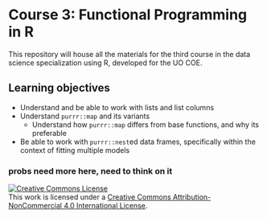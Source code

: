 # Course 3: Functional Programming in R
This repository will house all the materials for the third course in the data science specialization using R, developed for the UO COE.

## Learning objectives
* Understand and be able to work with lists and list columns
* Understand `purrr::map` and its variants
	+ Understand how `purrr::map` differs from base functions, and why its preferable
* Be able to work with `purrr::nest`ed data frames, specifically within the context of fitting multiple models

### probs need more here, need to think on it

<a rel="license" href="http://creativecommons.org/licenses/by-nc/4.0/"><img alt="Creative Commons License" style="border-width:0" src="https://i.creativecommons.org/l/by-nc/4.0/88x31.png" /></a><br />This work is licensed under a <a rel="license" href="http://creativecommons.org/licenses/by-nc/4.0/">Creative Commons Attribution-NonCommercial 4.0 International License</a>.